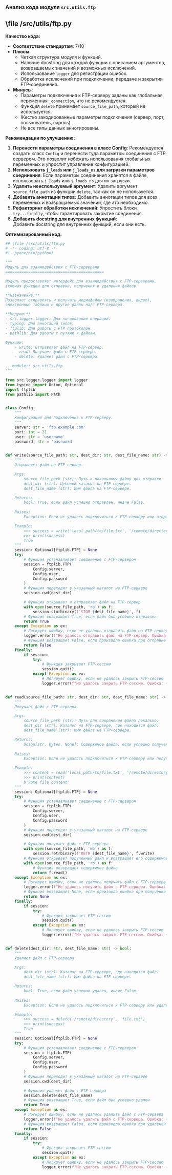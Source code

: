 ### **Анализ кода модуля `src.utils.ftp`**

## \file /src/utils/ftp.py

**Качество кода:**

- **Соответствие стандартам**: 7/10
- **Плюсы**:
    - Четкая структура модуля и функций.
    - Наличие docstring для каждой функции с описанием аргументов, возвращаемых значений и возможных исключений.
    - Использование `logger` для регистрации ошибок.
    - Обработка исключений при подключении, передаче и закрытии FTP-соединения.
- **Минусы**:
    - Параметры подключения к FTP-серверу заданы как глобальная переменная `_connection`, что не рекомендуется.
    - Функция `delete` принимает `source_file_path`, который не используется.
    - Жестко закодированные параметры подключения (сервер, порт, пользователь, пароль).
    - Не все типы данных аннотированы.

**Рекомендации по улучшению:**

1.  **Перенести параметры соединения в класс Config**:
    Рекомендуется создать класс `Config` и перенести туда параметры соединения с FTP сервером. Это позволит избежать использования глобальных переменных и упростит управление конфигурацией.
2.  **Использовать `j_loads` или `j_loads_ns` для загрузки параметров соединения**:
    Если параметры соединения хранятся в файле, использовать `j_loads` или `j_loads_ns` для их загрузки.
3.  **Удалить неиспользуемый аргумент**:
    Удалить аргумент `source_file_path` из функции `delete`, так как он не используется.
4.  **Добавить аннотации типов**:
    Добавить аннотации типов для всех переменных и возвращаемых значений, где это необходимо.
5.  **Рефакторинг обработки исключений**:
    Упростить блоки `try...finally`, чтобы гарантировать закрытие соединения.
6. **Добавить docstring для внутренних функций**:\
Добавить docstring для внутренних функций, если они есть.

**Оптимизированный код:**

```python
## \file /src/utils/ftp.py
# -*- coding: utf-8 -*-
#! .pyenv/bin/python3

"""
Модуль для взаимодействия с FTP-серверами
===========================================

Модуль предоставляет интерфейс для взаимодействия с FTP-серверами,
включая функции для отправки, получения и удаления файлов.

**Назначение:**
Позволяет отправлять и получать медиафайлы (изображения, видео),
электронные таблицы и другие файлы на/с FTP-сервера.

**Модули:**
- src.logger.logger: Для логирования операций.
- typing: Для аннотаций типов.
- ftplib: Для работы с FTP протоколом.
- pathlib: Для работы с путями к файлам.

Функции:
    - write: Отправляет файл на FTP-сервер.
    - read: Получает файл с FTP-сервера.
    - delete: Удаляет файл с FTP-сервера.

.. module:: src.utils.ftp
"""

from src.logger.logger import logger
from typing import Union, Optional
import ftplib
from pathlib import Path


class Config:
    """
    Конфигурация для подключения к FTP-серверу.
    """
    server: str = 'ftp.example.com'
    port: int = 21
    user: str = 'username'
    password: str = 'password'


def write(source_file_path: str, dest_dir: str, dest_file_name: str) -> bool:
    """
    Отправляет файл на FTP-сервер.

    Args:
        source_file_path (str): Путь к локальному файлу для отправки.
        dest_dir (str): Целевой каталог на FTP-сервере.
        dest_file_name (str): Имя файла на FTP-сервере.

    Returns:
        bool: True, если файл успешно отправлен, иначе False.
    
    Raises:
        Exception: Если не удалось подключиться к FTP-серверу или отправить файл.

    Example:
        >>> success = write('local_path/to/file.txt', '/remote/directory', 'file.txt')
        >>> print(success)
        True
    """
    session: Optional[ftplib.FTP] = None
    try:
        # Функция устанавливает соединение с FTP-сервером
        session = ftplib.FTP(
            Config.server,
            Config.user,
            Config.password
        )
        # Функция переходит в указанный каталог на FTP-сервере
        session.cwd(dest_dir)

        # Функция открывает и отправляет файл на FTP-сервер
        with open(source_file_path, 'rb') as f:
            session.storbinary(f'STOR {dest_file_name}', f)
        # Функция возвращает True, если файл был успешно отправлен
        return True
    except Exception as ex:
        # Логирует ошибку, если не удалось отправить файл на FTP-сервер
        logger.error(f"Не удалось отправить файл на FTP-сервер. Ошибка: {ex}", ex, exc_info=True)
        # Функция возвращает False, если произошла ошибка при отправке файла
        return False
    finally:
        if session:
            try:
                # Функция закрывает FTP-сессию
                session.quit()
            except Exception as ex:
                # Логирует ошибку, если не удалось закрыть FTP-сессию
                logger.error(f"Не удалось закрыть FTP-сессию. Ошибка: {ex}", ex, exc_info=True)


def read(source_file_path: str, dest_dir: str, dest_file_name: str) -> Union[str, bytes, None]:
    """
    Получает файл с FTP-сервера.

    Args:
        source_file_path (str): Путь для сохранения файла локально.
        dest_dir (str): Каталог на FTP-сервере, где находится файл.
        dest_file_name (str): Имя файла на FTP-сервере.

    Returns:
        Union[str, bytes, None]: Содержимое файла, если успешно получен, иначе None.
    
    Raises:
        Exception: Если не удалось подключиться к FTP-серверу или получить файл.

    Example:
        >>> content = read('local_path/to/file.txt', '/remote/directory', 'file.txt')
        >>> print(content)
        b'Some file content'
    """
    session: Optional[ftplib.FTP] = None
    try:
        # Функция устанавливает соединение с FTP-сервером
        session = ftplib.FTP(
            Config.server,
            Config.user,
            Config.password
        )
        # Функция переходит в указанный каталог на FTP-сервере
        session.cwd(dest_dir)

        # Функция получает файл с FTP-сервера
        with open(source_file_path, 'wb') as f:
            session.retrbinary(f'RETR {dest_file_name}', f.write)
        # Функция открывает полученный файл и возвращает его содержимое
        with open(source_file_path, 'rb') as f:
            # Функция возвращает содержимое файла
            return f.read()
    except Exception as ex:
        # Логирует ошибку, если не удалось получить файл с FTP-сервера
        logger.error(f"Не удалось получить файл с FTP-сервера. Ошибка: {ex}", ex, exc_info=True)
        # Функция возвращает None, если произошла ошибка при получении файла
        return None
    finally:
        if session:
            try:
                # Функция закрывает FTP-сессию
                session.quit()
            except Exception as ex:
                # Логирует ошибку, если не удалось закрыть FTP-сессию
                logger.error(f"Не удалось закрыть FTP-сессию. Ошибка: {ex}", ex, exc_info=True)


def delete(dest_dir: str, dest_file_name: str) -> bool:
    """
    Удаляет файл с FTP-сервера.

    Args:
        dest_dir (str): Каталог на FTP-сервере, где находится файл.
        dest_file_name (str): Имя файла на FTP-сервере.

    Returns:
        bool: True, если файл успешно удален, иначе False.
    
    Raises:
        Exception: Если не удалось подключиться к FTP-серверу или удалить файл.

    Example:
        >>> success = delete('/remote/directory', 'file.txt')
        >>> print(success)
        True
    """
    session: Optional[ftplib.FTP] = None
    try:
        # Функция устанавливает соединение с FTP-сервером
        session = ftplib.FTP(
            Config.server,
            Config.user,
            Config.password
        )
        # Функция переходит в указанный каталог на FTP-сервере
        session.cwd(dest_dir)

        # Функция удаляет файл с FTP-сервера
        session.delete(dest_file_name)
        # Функция возвращает True, если файл был успешно удален
        return True
    except Exception as ex:
        # Логирует ошибку, если не удалось удалить файл с FTP-сервера
        logger.error(f"Не удалось удалить файл с FTP-сервера. Ошибка: {ex}", ex, exc_info=True)
        # Функция возвращает False, если произошла ошибка при удалении файла
        return False
    finally:
        if session:
            try:
                # Функция закрывает FTP-сессию
                session.quit()
            except Exception as ex:
                # Логирует ошибку, если не удалось закрыть FTP-сессию
                logger.error(f"Не удалось закрыть FTP-сессию. Ошибка: {ex}", ex, exc_info=True)